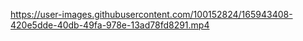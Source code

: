 https://user-images.githubusercontent.com/100152824/165943408-420e5dde-40db-49fa-978e-13ad78fd8291.mp4
